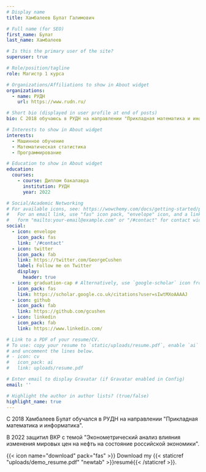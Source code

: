```yaml
---
# Display name
title: Хамбалеев Булат Галимович

# Full name (for SEO)
first_name: Булат
last_name: Хамбалеев

# Is this the primary user of the site?
superuser: true

# Role/position/tagline
role: Магистр 1 курса 

# Organizations/Affiliations to show in About widget
organizations:
  - name: РУДН
    url: https://www.rudn.ru/

# Short bio (displayed in user profile at end of posts)
bio: С 2018 обучаюсь в РУДН на направлении "Прикладная математика и информатика". В 2022 защитил ВКР с темой "Эконометрический анализ влияния изменения мировых цен на нефть на состояние российской экономики".

# Interests to show in About widget
interests:
  - Машинное обучение
  - Математическая статистика 
  - Программирование

# Education to show in About widget
education:
  courses:
    - course: Диплом бакалавра
      institution: РУДН
      year: 2022

# Social/Academic Networking
# For available icons, see: https://wowchemy.com/docs/getting-started/page-builder/#icons
#   For an email link, use "fas" icon pack, "envelope" icon, and a link in the
#   form "mailto:your-email@example.com" or "/#contact" for contact widget.
social:
  - icon: envelope
    icon_pack: fas
    link: '/#contact'
  - icon: twitter
    icon_pack: fab
    link: https://twitter.com/GeorgeCushen
    label: Follow me on Twitter
    display:
      header: true
  - icon: graduation-cap # Alternatively, use `google-scholar` icon from `ai` icon pack
    icon_pack: fas
    link: https://scholar.google.co.uk/citations?user=sIwtMXoAAAAJ
  - icon: github
    icon_pack: fab
    link: https://github.com/gcushen
  - icon: linkedin
    icon_pack: fab
    link: https://www.linkedin.com/

# Link to a PDF of your resume/CV.
# To use: copy your resume to `static/uploads/resume.pdf`, enable `ai` icons in `params.yaml`,
# and uncomment the lines below.
# - icon: cv
#   icon_pack: ai
#   link: uploads/resume.pdf

# Enter email to display Gravatar (if Gravatar enabled in Config)
email: ''

# Highlight the author in author lists? (true/false)
highlight_name: true
---
```


С 2018 Хамбалеев Булат обучался в РУДН на направлении "Прикладная математика и информатика".

В 2022 защитил ВКР с темой "Эконометрический анализ влияния изменения мировых цен на нефть на состояние российской экономики".

{{< icon name="download" pack="fas" >}} Download my {{< staticref "uploads/demo_resume.pdf" "newtab" >}}resumé{{< /staticref >}}.

